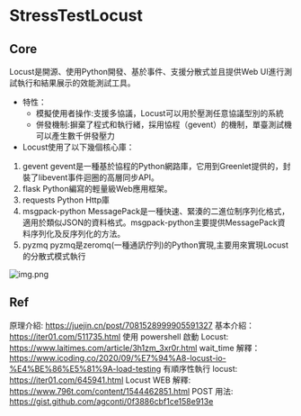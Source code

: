# StressTestLocust
## Core

Locust是開源、使用Python開發、基於事件、支援分散式並且提供Web UI進行測試執行和結果展示的效能測試工具。

- 特性：
    - 模擬使用者操作:支援多協議，Locust可以用於壓測任意協議型別的系統
    - 併發機制:摒棄了程式和執行緒，採用協程（gevent）的機制，單臺測試機可以產生數千併發壓力
- Locust使用了以下幾個核心庫：

1) gevent
   gevent是一種基於協程的Python網路庫，它用到Greenlet提供的，封裝了libevent事件迴圈的高層同步API。
2) flask
   Python編寫的輕量級Web應用框架。
3) requests
   Python Http庫
4) msgpack-python
   MessagePack是一種快速、緊湊的二進位制序列化格式，適用於類似JSON的資料格式。msgpack-python主要提供MessagePack資料序列化及反序列化的方法。
5) pyzmq
   pyzmq是zeromq(一種通訊佇列)的Python實現,主要用來實現Locust的分散式模式執行

![img.png](img/img.png)

## Ref
原理介紹: https://juejin.cn/post/7081528999905591327
基本介紹：https://iter01.com/511735.html
使用 powershell 啟動 Locust: https://www.laitimes.com/article/3h1zm_3xr0r.html
wait_time 解釋：https://www.icoding.co/2020/09/%E7%94%A8-locust-io-%E4%BE%86%E5%81%9A-load-testing
有順序性執行 locust: https://iter01.com/645941.html
Locust WEB 解釋: https://www.796t.com/content/1544462851.html
POST 用法: https://gist.github.com/agconti/0f3886cbf1ce158e913e